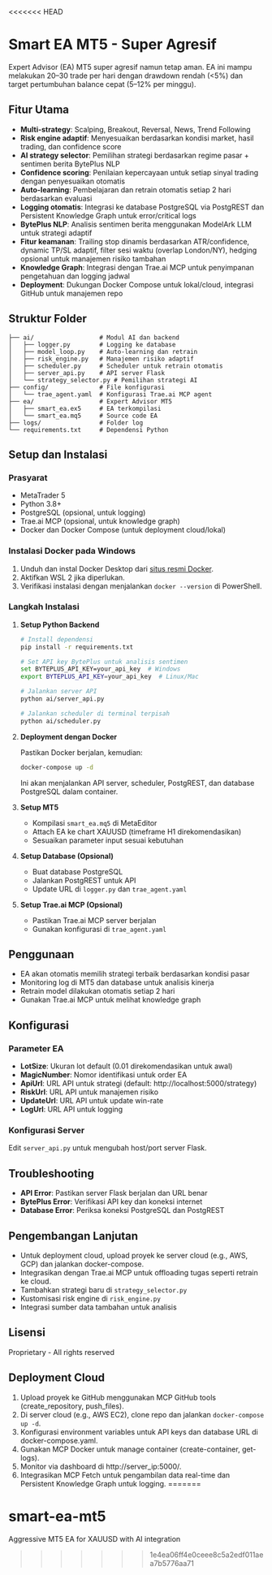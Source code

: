 <<<<<<< HEAD
# Smart EA MT5 - Super Agresif

Expert Advisor (EA) MT5 super agresif namun tetap aman. EA ini mampu melakukan 20–30 trade per hari dengan drawdown rendah (<5%) dan target pertumbuhan balance cepat (5–12% per minggu).

## Fitur Utama

- **Multi-strategy**: Scalping, Breakout, Reversal, News, Trend Following
- **Risk engine adaptif**: Menyesuaikan berdasarkan kondisi market, hasil trading, dan confidence score
- **AI strategy selector**: Pemilihan strategi berdasarkan regime pasar + sentimen berita BytePlus NLP
- **Confidence scoring**: Penilaian kepercayaan untuk setiap sinyal trading dengan penyesuaikan otomatis
- **Auto-learning**: Pembelajaran dan retrain otomatis setiap 2 hari berdasarkan evaluasi
- **Logging otomatis**: Integrasi ke database PostgreSQL via PostgREST dan Persistent Knowledge Graph untuk error/critical logs
- **BytePlus NLP**: Analisis sentimen berita menggunakan ModelArk LLM untuk strategi adaptif
- **Fitur keamanan**: Trailing stop dinamis berdasarkan ATR/confidence, dynamic TP/SL adaptif, filter sesi waktu (overlap London/NY), hedging opsional untuk manajemen risiko tambahan
- **Knowledge Graph**: Integrasi dengan Trae.ai MCP untuk penyimpanan pengetahuan dan logging jadwal
- **Deployment**: Dukungan Docker Compose untuk lokal/cloud, integrasi GitHub untuk manajemen repo

## Struktur Folder

```
├── ai/                  # Modul AI dan backend
│   ├── logger.py        # Logging ke database
│   ├── model_loop.py    # Auto-learning dan retrain
│   ├── risk_engine.py   # Manajemen risiko adaptif
│   ├── scheduler.py     # Scheduler untuk retrain otomatis
│   ├── server_api.py    # API server Flask
│   └── strategy_selector.py # Pemilihan strategi AI
├── config/              # File konfigurasi
│   └── trae_agent.yaml  # Konfigurasi Trae.ai MCP agent
├── ea/                  # Expert Advisor MT5
│   ├── smart_ea.ex5     # EA terkompilasi
│   └── smart_ea.mq5     # Source code EA
├── logs/                # Folder log
└── requirements.txt     # Dependensi Python
```

## Setup dan Instalasi

### Prasyarat

- MetaTrader 5
- Python 3.8+
- PostgreSQL (opsional, untuk logging)
- Trae.ai MCP (opsional, untuk knowledge graph)
- Docker dan Docker Compose (untuk deployment cloud/lokal)

### Instalasi Docker pada Windows

1. Unduh dan instal Docker Desktop dari [situs resmi Docker](https://www.docker.com/products/docker-desktop).
2. Aktifkan WSL 2 jika diperlukan.
3. Verifikasi instalasi dengan menjalankan `docker --version` di PowerShell.

### Langkah Instalasi

1. **Setup Python Backend**

   ```bash
   # Install dependensi
   pip install -r requirements.txt
   
   # Set API key BytePlus untuk analisis sentimen
   set BYTEPLUS_API_KEY=your_api_key  # Windows
   export BYTEPLUS_API_KEY=your_api_key  # Linux/Mac
   
   # Jalankan server API
   python ai/server_api.py
   
   # Jalankan scheduler di terminal terpisah
   python ai/scheduler.py
   ```

2. **Deployment dengan Docker**

   Pastikan Docker berjalan, kemudian:

   ```bash
   docker-compose up -d
   ```

   Ini akan menjalankan API server, scheduler, PostgREST, dan database PostgreSQL dalam container.

2. **Setup MT5**

   - Kompilasi `smart_ea.mq5` di MetaEditor
   - Attach EA ke chart XAUUSD (timeframe H1 direkomendasikan)
   - Sesuaikan parameter input sesuai kebutuhan

3. **Setup Database (Opsional)**

   - Buat database PostgreSQL
   - Jalankan PostgREST untuk API
   - Update URL di `logger.py` dan `trae_agent.yaml`

4. **Setup Trae.ai MCP (Opsional)**

   - Pastikan Trae.ai MCP server berjalan
   - Gunakan konfigurasi di `trae_agent.yaml`

## Penggunaan

- EA akan otomatis memilih strategi terbaik berdasarkan kondisi pasar
- Monitoring log di MT5 dan database untuk analisis kinerja
- Retrain model dilakukan otomatis setiap 2 hari
- Gunakan Trae.ai MCP untuk melihat knowledge graph

## Konfigurasi

### Parameter EA

- **LotSize**: Ukuran lot default (0.01 direkomendasikan untuk awal)
- **MagicNumber**: Nomor identifikasi untuk order EA
- **ApiUrl**: URL API untuk strategi (default: http://localhost:5000/strategy)
- **RiskUrl**: URL API untuk manajemen risiko
- **UpdateUrl**: URL API untuk update win-rate
- **LogUrl**: URL API untuk logging

### Konfigurasi Server

Edit `server_api.py` untuk mengubah host/port server Flask.

## Troubleshooting

- **API Error**: Pastikan server Flask berjalan dan URL benar
- **BytePlus Error**: Verifikasi API key dan koneksi internet
- **Database Error**: Periksa koneksi PostgreSQL dan PostgREST

## Pengembangan Lanjutan

- Untuk deployment cloud, upload proyek ke server cloud (e.g., AWS, GCP) dan jalankan docker-compose.
- Integrasikan dengan Trae.ai MCP untuk offloading tugas seperti retrain ke cloud.
- Tambahkan strategi baru di `strategy_selector.py`
- Kustomisasi risk engine di `risk_engine.py`
- Integrasi sumber data tambahan untuk analisis

## Lisensi

Proprietary - All rights reserved

## Deployment Cloud

1. Upload proyek ke GitHub menggunakan MCP GitHub tools (create_repository, push_files).
2. Di server cloud (e.g., AWS EC2), clone repo dan jalankan `docker-compose up -d`.
3. Konfigurasi environment variables untuk API keys dan database URL di docker-compose.yaml.
4. Gunakan MCP Docker untuk manage container (create-container, get-logs).
5. Monitor via dashboard di http://server_ip:5000/.
6. Integrasikan MCP Fetch untuk pengambilan data real-time dan Persistent Knowledge Graph untuk logging.
=======
# smart-ea-mt5
Aggressive MT5 EA for XAUUSD with AI integration
>>>>>>> 1e4ea06ff4e0ceee8c5a2edf011aea7b5776aa71
